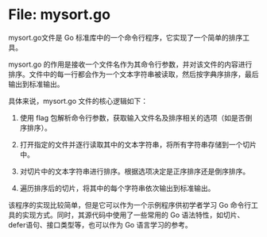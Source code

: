 # File: mysort.go

mysort.go文件是 Go 标准库中的一个命令行程序，它实现了一个简单的排序工具。

mysort.go 的作用是接收一个文件名作为其命令行参数，并对该文件的内容进行排序。文件中的每一行都会作为一个文本字符串被读取，然后按字典序排序，最后输出到标准输出。

具体来说，mysort.go 文件的核心逻辑如下：

1. 使用 flag 包解析命令行参数，获取输入文件名及排序相关的选项（如是否倒序排序）。

2. 打开指定的文件并逐行读取其中的文本字符串，将所有字符串存储到一个切片中。

3. 对切片中的文本字符串进行排序。根据选项决定是正序排序还是倒序排序。

4. 遍历排序后的切片，将其中的每个字符串依次输出到标准输出。

该程序的实现比较简单，但是它可以作为一个示例程序供初学者学习 Go 命令行工具的实现方式。同时，其源代码中使用了一些常用的 Go 语法特性，如切片、defer语句、接口类型等，也可以作为 Go 语言学习的参考。

